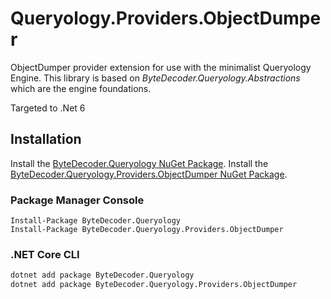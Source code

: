 # Queryology.Providers.ObjectDumper

ObjectDumper provider extension for use with the minimalist Queryology Engine. This library is based on _ByteDecoder.Queryology.Abstractions_ which
are the engine foundations.

Targeted to .Net 6

## Installation

Install the [ByteDecoder.Queryology NuGet Package](https://www.nuget.org/packages/ByteDecoder.Queryology).
Install the [ByteDecoder.Queryology.Providers.ObjectDumper NuGet Package](https://www.nuget.org/packages/ByteDecoder.Queryology.Providers.ObjectDumper).

### Package Manager Console

```porwershell
Install-Package ByteDecoder.Queryology
Install-Package ByteDecoder.Queryology.Providers.ObjectDumper
```

### .NET Core CLI

```bash
dotnet add package ByteDecoder.Queryology
dotnet add package ByteDecoder.Queryology.Providers.ObjectDumper
```
